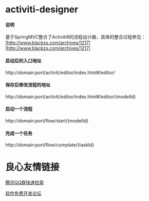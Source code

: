 # activiti-designer

#### 说明
基于SpringMVC整合了Activiti6的流程设计器，具体的整合过程参见：[http://www.blackzs.com/archives/1217][http://www.blackzs.com/archives/1217]

#### 启动后的入口地址

http://domain:port/activiti/editor/index.html#/editor/

#### 保存后修改流程的地址

http://domain:port/activiti/editor/index.html#/editor/{modelId}

#### 启动一个流程

http://domain:port/flow/start/{modelId}

#### 完成一个任务

http://domain:port/flow/complate/{taskId}

[http://www.blackzs.com/archives/1217]: http://www.blackzs.com/archives/1217


 # 良心友情链接

[腾讯QQ群快速检索](http://u.720life.cn/s/8cf73f7c)

[软件免费开发论坛](http://u.720life.cn/s/bbb01dc0)